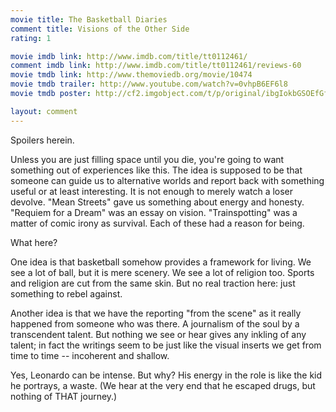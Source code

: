 ```yaml
---
movie title: The Basketball Diaries
comment title: Visions of the Other Side
rating: 1

movie imdb link: http://www.imdb.com/title/tt0112461/
comment imdb link: http://www.imdb.com/title/tt0112461/reviews-60
movie tmdb link: http://www.themoviedb.org/movie/10474
movie tmdb trailer: http://www.youtube.com/watch?v=0vhpB6EF6l8
movie tmdb poster: http://cf2.imgobject.com/t/p/original/ibgIokbGSOEfGfTIzeZCJqqHinV.jpg

layout: comment
---
```


Spoilers herein.

Unless you are just filling space until you die, you're going to want something out of  experiences like this. The idea is supposed to be that someone can guide us to  alternative worlds and report back with something useful or at least interesting. It is not  enough to merely watch a loser devolve. "Mean Streets" gave us something about energy  and honesty. "Requiem for a Dream" was an essay on vision. "Trainspotting" was a matter  of comic irony as survival. Each of these had a reason for being.

What here?

One idea is that basketball somehow provides a framework for living. We see a lot of ball,  but it is mere scenery. We see a lot of religion too. Sports and religion are cut from the  same skin. But no real traction here: just something to rebel against.

Another idea is that we have the reporting "from the scene" as it really happened from  someone who was there. A journalism of the soul by a transcendent talent. But nothing  we see or hear gives any inkling of any talent; in fact the writings seem to be just like the  visual inserts we get from time to time -- incoherent and shallow.

Yes, Leonardo can be intense. But why? His energy in the role is like the kid he portrays,  a waste. (We hear at the very end that he escaped drugs, but nothing of THAT journey.)